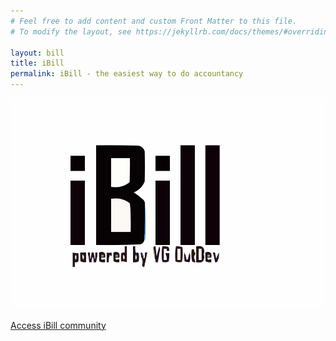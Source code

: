 ```yaml
---
# Feel free to add content and custom Front Matter to this file.
# To modify the layout, see https://jekyllrb.com/docs/themes/#overriding-theme-defaults

layout: bill
title: iBill
permalink: iBill - the easiest way to do accountancy
---
```


![Image Alt Text](/assets/ibill.svg)

[Access iBill community](https://ibill.vgoutdev.com/)
